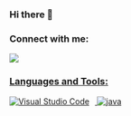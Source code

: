 ### Hi there 👋

<!--
**Bloublu/Bloublu** is a ✨ _special_ ✨ repository because its `README.md` (this file) appears on your GitHub profile.

Here are some ideas to get you started:

- 🔭 I’m currently working on ...
- 🌱 I’m currently learning ...
- 👯 I’m looking to collaborate on ...
- 🤔 I’m looking for help with ...
- 💬 Ask me about ...
- 📫 How to reach me: ...
- 😄 Pronouns: ...
- ⚡ Fun fact: ...
-->

### Connect with me:
   <a href='https://www.linkedin.com/in/bastien-bénariac'> <img src='images/Lnkedin.png'>


### Languages and Tools:

<img src="https://cdn.jsdelivr.net/gh/devicons/devicon/icons/vscode/vscode-original.svg" alt="Visual Studio Code" style="padding-right:10px; align='left';  width=26px;" />

<img src="https://cdn.jsdelivr.net/gh/devicons/devicon/icons/java/java-original.svg" alt ='java' style= " padding-right:11px; align: left  witdh: 5px"/>